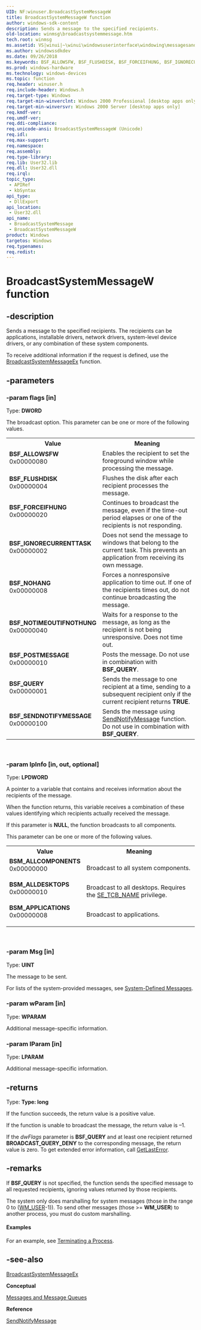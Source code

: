 ```yaml
---
UID: NF:winuser.BroadcastSystemMessageW
title: BroadcastSystemMessageW function
author: windows-sdk-content
description: Sends a message to the specified recipients.
old-location: winmsg\broadcastsystemmessage.htm
tech.root: winmsg
ms.assetid: VS|winui|~\winui\windowsuserinterface\windowing\messagesandmessagequeues\messagesandmessagequeuesreference\messagesandmessagequeuesfunctions\broadcastsystemmessage.htm
ms.author: windowssdkdev
ms.date: 09/26/2018
ms.keywords: BSF_ALLOWSFW, BSF_FLUSHDISK, BSF_FORCEIFHUNG, BSF_IGNORECURRENTTASK, BSF_NOHANG, BSF_NOTIMEOUTIFNOTHUNG, BSF_POSTMESSAGE, BSF_QUERY, BSF_SENDNOTIFYMESSAGE, BSM_ALLCOMPONENTS, BSM_ALLDESKTOPS, BSM_APPLICATIONS, BroadcastSystemMessage, BroadcastSystemMessage function [Windows and Messages], BroadcastSystemMessageW, _win32_BroadcastSystemMessage, _win32_broadcastsystemmessage_cpp, winmsg.broadcastsystemmessage, winui._win32_broadcastsystemmessage, winuser/BroadcastSystemMessage, winuser/BroadcastSystemMessageW
ms.prod: windows-hardware
ms.technology: windows-devices
ms.topic: function
req.header: winuser.h
req.include-header: Windows.h
req.target-type: Windows
req.target-min-winverclnt: Windows 2000 Professional [desktop apps only]
req.target-min-winversvr: Windows 2000 Server [desktop apps only]
req.kmdf-ver: 
req.umdf-ver: 
req.ddi-compliance: 
req.unicode-ansi: BroadcastSystemMessageW (Unicode)
req.idl: 
req.max-support: 
req.namespace: 
req.assembly: 
req.type-library: 
req.lib: User32.lib
req.dll: User32.dll
req.irql: 
topic_type:
 - APIRef
 - kbSyntax
api_type:
 - DllExport
api_location:
 - User32.dll
api_name:
 - BroadcastSystemMessage
 - BroadcastSystemMessageW
product: Windows
targetos: Windows
req.typenames: 
req.redist: 
---
```


# BroadcastSystemMessageW function


## -description


Sends a message to the specified recipients. The recipients can be applications, installable drivers, network drivers, system-level device drivers, or any combination of these system components. 

			

To receive additional information if the request is defined, use the <a href="https://msdn.microsoft.com/en-us/library/ms644933(v=VS.85).aspx">BroadcastSystemMessageEx</a> function.


## -parameters




### -param flags [in]

Type: <b>DWORD</b>

The broadcast option. This parameter can be one or more of the following values.

<table>
<tr>
<th>Value</th>
<th>Meaning</th>
</tr>
<tr>
<td width="40%"><a id="BSF_ALLOWSFW"></a><a id="bsf_allowsfw"></a><dl>
<dt><b>BSF_ALLOWSFW</b></dt>
<dt>0x00000080</dt>
</dl>
</td>
<td width="60%">
 Enables the recipient to set the foreground window while processing the message.

</td>
</tr>
<tr>
<td width="40%"><a id="BSF_FLUSHDISK"></a><a id="bsf_flushdisk"></a><dl>
<dt><b>BSF_FLUSHDISK</b></dt>
<dt>0x00000004</dt>
</dl>
</td>
<td width="60%">
Flushes the disk after each recipient processes the message.

</td>
</tr>
<tr>
<td width="40%"><a id="BSF_FORCEIFHUNG"></a><a id="bsf_forceifhung"></a><dl>
<dt><b>BSF_FORCEIFHUNG</b></dt>
<dt>0x00000020</dt>
</dl>
</td>
<td width="60%">
Continues to broadcast the message, even if the time-out period elapses or one of the recipients is not responding.

</td>
</tr>
<tr>
<td width="40%"><a id="BSF_IGNORECURRENTTASK"></a><a id="bsf_ignorecurrenttask"></a><dl>
<dt><b>BSF_IGNORECURRENTTASK</b></dt>
<dt>0x00000002</dt>
</dl>
</td>
<td width="60%">
Does not send the message to windows that belong to the current task. This prevents an application from receiving its own message.

</td>
</tr>
<tr>
<td width="40%"><a id="BSF_NOHANG"></a><a id="bsf_nohang"></a><dl>
<dt><b>BSF_NOHANG</b></dt>
<dt>0x00000008</dt>
</dl>
</td>
<td width="60%">
Forces a nonresponsive application to time out. If one of the recipients times out, do not continue broadcasting the message.

</td>
</tr>
<tr>
<td width="40%"><a id="BSF_NOTIMEOUTIFNOTHUNG"></a><a id="bsf_notimeoutifnothung"></a><dl>
<dt><b>BSF_NOTIMEOUTIFNOTHUNG</b></dt>
<dt>0x00000040</dt>
</dl>
</td>
<td width="60%">
Waits for a response to the message, as long as the recipient is not being unresponsive. Does not time out.

</td>
</tr>
<tr>
<td width="40%"><a id="BSF_POSTMESSAGE"></a><a id="bsf_postmessage"></a><dl>
<dt><b>BSF_POSTMESSAGE</b></dt>
<dt>0x00000010</dt>
</dl>
</td>
<td width="60%">
Posts the message. Do not use in combination with <b>BSF_QUERY</b>.

</td>
</tr>
<tr>
<td width="40%"><a id="BSF_QUERY"></a><a id="bsf_query"></a><dl>
<dt><b>BSF_QUERY</b></dt>
<dt>0x00000001</dt>
</dl>
</td>
<td width="60%">
Sends the message to one recipient at a time, sending to a subsequent recipient only if the current recipient returns <b>TRUE</b>.

</td>
</tr>
<tr>
<td width="40%"><a id="BSF_SENDNOTIFYMESSAGE"></a><a id="bsf_sendnotifymessage"></a><dl>
<dt><b>BSF_SENDNOTIFYMESSAGE</b></dt>
<dt>0x00000100</dt>
</dl>
</td>
<td width="60%">
 Sends the message using <a href="https://msdn.microsoft.com/en-us/library/ms644953(v=VS.85).aspx">SendNotifyMessage</a> function. Do not use in combination with <b>BSF_QUERY</b>.

</td>
</tr>
</table>
 


### -param lpInfo [in, out, optional]

Type: <b>LPDWORD</b>

A pointer to a variable that contains and receives information about the recipients of the message. 
                    

When the function returns, this variable receives a combination of these values identifying which recipients actually received the message. 

If this parameter is <b>NULL</b>, the function broadcasts to all components. 

This parameter can be one or more of the following values.

<table>
<tr>
<th>Value</th>
<th>Meaning</th>
</tr>
<tr>
<td width="40%"><a id="BSM_ALLCOMPONENTS"></a><a id="bsm_allcomponents"></a><dl>
<dt><b>BSM_ALLCOMPONENTS</b></dt>
<dt>0x00000000</dt>
</dl>
</td>
<td width="60%">
Broadcast to all system components.

</td>
</tr>
<tr>
<td width="40%"><a id="BSM_ALLDESKTOPS"></a><a id="bsm_alldesktops"></a><dl>
<dt><b>BSM_ALLDESKTOPS</b></dt>
<dt>0x00000010</dt>
</dl>
</td>
<td width="60%">
 Broadcast to all desktops. Requires the <a href="https://msdn.microsoft.com/be5637e3-0932-49b6-a5af-a542060545e0">SE_TCB_NAME</a> privilege.

</td>
</tr>
<tr>
<td width="40%"><a id="BSM_APPLICATIONS"></a><a id="bsm_applications"></a><dl>
<dt><b>BSM_APPLICATIONS</b></dt>
<dt>0x00000008</dt>
</dl>
</td>
<td width="60%">
Broadcast to applications.

</td>
</tr>
</table>
 


### -param Msg [in]

Type: <b>UINT</b>

The message to be sent. 

For lists of the system-provided messages, see <a href="https://msdn.microsoft.com/en-us/library/ms644927(v=VS.85).aspx">System-Defined Messages</a>.


### -param wParam [in]

Type: <b>WPARAM</b>

Additional message-specific information. 


### -param lParam [in]

Type: <b>LPARAM</b>

Additional message-specific information. 


## -returns



Type: <strong>Type: <b>long</b>
</strong>

If the function succeeds, the return value is a positive value.

If the function is unable to broadcast the message, the return value is –1. 

If the <i>dwFlags</i> parameter is <b>BSF_QUERY</b> and at least one recipient returned <b>BROADCAST_QUERY_DENY</b> to the corresponding message, the return value is zero. To get extended error information, call <a href="https://msdn.microsoft.com/d852e148-985c-416f-a5a7-27b6914b45d4">GetLastError</a>.




## -remarks



If <b>BSF_QUERY</b> is not specified, the function sends the specified message to all requested recipients, ignoring values returned by those recipients.

The system only does marshalling for system messages (those in the range 0 to (<a href="https://msdn.microsoft.com/en-us/library/ms644931(v=VS.85).aspx">WM_USER</a>-1)). To send other messages (those &gt;= <b>WM_USER</b>) to another process, you must do custom marshalling.


#### Examples

For an example, see <a href="https://msdn.microsoft.com/en-us/library/ms686722(v=VS.85).aspx">Terminating a Process</a>.

<div class="code"></div>



## -see-also




<a href="https://msdn.microsoft.com/en-us/library/ms644933(v=VS.85).aspx">BroadcastSystemMessageEx</a>



<b>Conceptual</b>



<a href="https://msdn.microsoft.com/en-us/library/ms632590(v=VS.85).aspx">Messages and Message Queues</a>



<b>Reference</b>



<a href="https://msdn.microsoft.com/en-us/library/ms644953(v=VS.85).aspx">SendNotifyMessage</a>
 

 

